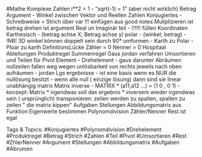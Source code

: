  #Mathe Komplexe Zahlen
   i**2 = 1
    - "sqrt(-1) = 1" (aber nicht wirklich)
   Betrag
   Argument
    - Winkel zwischen Vektor und Reellen Zahlen
   Konjugiertes
    - Schreibweise  = Strich über var
   !!! einfügen aus good notes Muliplizieren ist betrag drehen ist argument
   Real un Imaginär teil
    - !!!!!! füllen
 Koordinaten
   Karthesisch
    - (betrag achse X; Betrag achse y)
   polar
    - (winkel; betrag)
    - !NR! 3D winkel können doppelt sein durch 90*
   umformen
    - Karth zu Polar
    - Ploar zu karth
 DefinitionsLücke
   Zähler = 0 
   Nenner = 0
   Hospitaal
 Ableitungen
   Produktregel
   Summenregel
 Gaus jordan verfahren
   Umsortieren und Teilen für Pivot Element
    - Drehelement
    - gaus
   darunter Abräumen 
   nullzeilen fallen weg wegen unlösbarkeit
   von rechts jeweils nach oben aufräumen
    - jordan
   Lgs ergebnisse
    - ist eine basis wenn es NUR die nullösung besitzt
    - wenn alle null ( einzige lösung) dann sind sie linear unabhängig 
 matrix
   Matrix inverse
    - MATRIX * (a11,a12 ...) = (1 0 , 0 1)
    - konzept: Matrix * irgendwas soll das ergebnis * inversem wieder irgendwas sein ( ursprünglich)
   transponieren:
    zeilen werden zu spalten, spalten zu zeilen 
    " die matrix kippen"
   Aufgaben Stellungen
   Abbildungsmatrix aus Funktion
   Eigenwerte bestimmen
 Polynomdivision
   Zähler/Nenner
   Rest ist egal

   Tags & Topics:
   #Konjugiertes
   #Polynomdivision
   #Drehelement
   #Produktregel
   #Betrag
   #Strich
   #Zahlen
   #Teil
   #Pivot
   #Umsortieren
   #Rest
   #ZhlerNenner
   #Argument
   #Stellungen
   #Abbildungsmatrix
   #Aufgaben
   #Abrumen